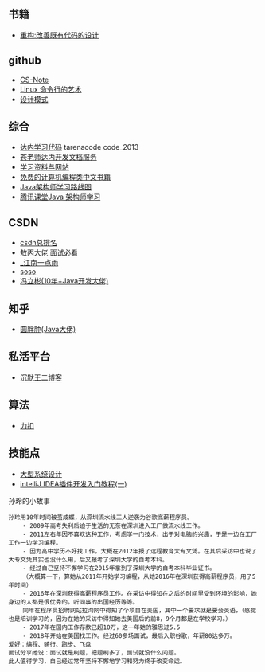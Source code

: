 ## 书籍
- [重构:改善既有代码的设计](https://blog.csdn.net/qq_37781649/article/details/103405833?utm_source=app)


## github
- [CS-Note](https://cyc2018.github.io/CS-Notes/#/README)
- [Linux 命令行的艺术](https://github.com/jlevy/the-art-of-command-line/blob/master/README-zh.md)
- [设计模式](https://github.com/iluwatar/java-design-patterns)
## 综合
- [达内学习代码](http://code.tarena.com.cn/JSDCode/) tarenacode code_2013
- [苍老师达内开发文档服务](http://doc.canglaoshi.org/)
- [学习资料与网站](https://try8.cn/)
- [免费的计算机编程类中文书籍](https://github.com/justjavac/free-programming-books-zh_CN)
- [Java架构师学习路线图](https://www.processon.com/view/5e0583d9e4b0c1ff2110e376#map)
- [腾讯课堂Java 架构师学习](https://ke.qq.com/course/231516)

## CSDN
- [csdn总排名](https://blog.csdn.net/rank/writing_rank_total)
- [敖丙大佬 面试必看](https://blog.csdn.net/qq_35190492)
- [_江南一点雨](https://me.csdn.net/u012702547)
- [soso](https://blog.csdn.net/qq_36338555/)
- [冯立彬(10年+Java开发大佬)](https://blog.csdn.net/fenglibing)

## 知乎
- [圆胖肿(Java大佬)](https://www.zhihu.com/people/zhao-ce-33)

## 私活平台
- [沉默王二博客](http://www.itwanger.com/life/2019/10/27/programmer-sihuo-pingtai.html)


## 算法
- [力扣](https://leetcode-cn.com/explore/featured/card/top-interview-questions-easy/)
## 技能点
- [大型系统设计](https://github.com/donnemartin/system-design-primer/blob/master/README-zh-Hans.md)
- [intelliJ IDEA插件开发入门教程(一)](https://blog.csdn.net/csdn_xpw/article/details/78946781)

孙玲的小故事
```
孙玲用10年时间破茧成蝶，从深圳流水线工人逆袭为谷歌高薪程序员。
	- 2009年高考失利后迫于生活的无奈在深圳进入工厂做流水线工作。
	- 2011左右年因不喜欢这种工作，考虑学一门技术，出于对电脑的兴趣，于是一边在工厂工作一边学习编程。
	- 因为高中学历不好找工作，大概在2012年报了远程教育大专文凭。在其后采访中也说了大专文凭其实也没什么用，后又报考了深圳大学的自考本科。
	- 经过自己坚持不懈学习在2015年拿到了深圳大学的自考本科毕业证书。
	（大概算一下，算她从2011年开始学习编程，从她2016年在深圳获得高薪程序员，用了5年时间）
	- 2016年在深圳获得高薪程序员工作。在采访中得知在之后的时间里受到环境的影响，她身边的人都是很优秀的。听同事的出国经历等等。
	同年在程序员招聘网站拉沟网中得知了个项目在美国，其中一个要求就是要会英语，（感觉也是培训学习的，因为在她的采访中得知她去美国后的前8，9个月都是在学校学习。）
	- 2017年在国内工作存款已超10万，这一年她的雅思过5.5
	- 2018年开始在美国找工作。经过60多场面试，最后入职谷歌，年薪80达多万。
爱好：编程、骑行、跑步、飞盘
面试分享她说：面试就是刷题，把题刷多了，面试就没什么问题。
此人值得学习，自己经过常年坚持不懈地学习和努力终于改变命运。
```
